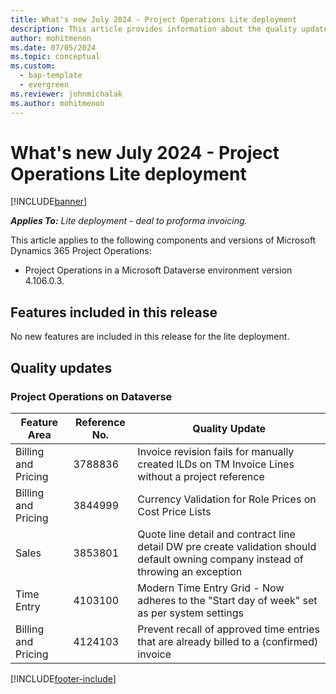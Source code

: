 ```yaml
---
title: What's new July 2024 - Project Operations Lite deployment
description: This article provides information about the quality updates that are available in the July 2024 release of Microsoft Dynamics 365 Project Operations Lite deployment.
author: mohitmenon
ms.date: 07/05/2024
ms.topic: conceptual
ms.custom: 
  - bap-template
  - evergreen
ms.reviewer: johnmichalak
ms.author: mohitmenon
---
```


# What's new July 2024 - Project Operations Lite deployment

[!INCLUDE[banner](../../includes/banner.md)]

_**Applies To:** Lite deployment - deal to proforma invoicing._

This article applies to the following components and versions of Microsoft Dynamics 365 Project Operations:

- Project Operations in a Microsoft Dataverse environment version 4.106.0.3.

## Features included in this release
No new features are included in this release for the lite deployment.

## Quality updates

### Project Operations on Dataverse

| **Feature Area** | **Reference No.** | **Quality Update** |
| --- | --- | --- |
|Billing and Pricing|	3788836|	Invoice revision fails for manually created ILDs on TM Invoice Lines without a project reference|
|Billing and Pricing|	3844999|	Currency Validation for Role Prices on Cost Price Lists|
|Sales|	3853801|	Quote line detail and contract line detail DW pre create validation should default owning company instead of throwing an exception|
|Time Entry|	4103100|	Modern Time Entry Grid - Now adheres to the "Start day of week" set as per system settings|
|Billing and Pricing|	4124103|	Prevent recall of approved time entries that are already billed to a (confirmed) invoice|

[!INCLUDE[footer-include](../../includes/footer-banner.md)]
